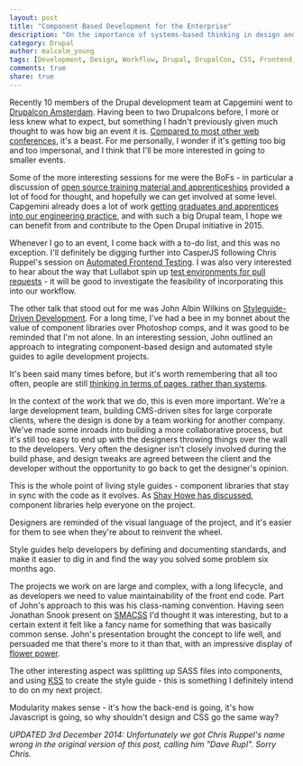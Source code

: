 ```yaml
---
layout: post
title: "Component Based Development for the Enterprise"
description: "On the importance of systems-based thinking in design and development for large projects"
category: Drupal
author: malcolm_young
tags: [Development, Design, Workflow, Drupal, DrupalCon, CSS, Frontend, Conferences]
comments: true
share: true
---
```


Recently 10 members of the Drupal development team at Capgemini went to [Drupalcon Amsterdam](https://amsterdam2014.drupal.org). Having been to two Drupalcons before, I more or less knew what to expect, but something I hadn't previously given much thought to was how big an event it is. [Compared to most other web conferences](http://www.smashingmagazine.com/2014/10/14/taking-a-closer-look-at-tech-conferences/), it's a beast. For me personally, I wonder if it's getting too big and too impersonal, and I think that I'll be more interested in going to smaller events.

Some of the more interesting sessions for me were the BoFs - in particular a discussion of [open source training material and apprenticeships](http://www.opendrupal.org/) provided a lot of food for thought, and hopefully we can get involved at some level. Capgemini already does a lot of work [getting graduates and apprentices into our engineering practice](http://www.uk.capgemini.com/blog/capgemini-news-blog/2014/02/award-success-for-our-apprenticeship-programme), and with such a big Drupal team, I hope we can benefit from and contribute to the Open Drupal initiative in 2015.

Whenever I go to an event, I come back with a to-do list, and this was no exception. I'll definitely be digging further into CasperJS following Chris Ruppel's session on [Automated Frontend Testing](https://amsterdam2014.drupal.org/session/automated-frontend-testing.html). I was also very interested to hear about the way that Lullabot spin up [test environments for pull requests](https://amsterdam2014.drupal.org/session/github-pull-request-builder-drupal.html) - it will be good to investigate the feasibility of incorporating this into our workflow.

The other talk that stood out for me was John Albin Wilkins on [Styleguide-Driven Development](https://amsterdam2014.drupal.org/session/styleguide-driven-development-new-web-development.html). For a long time, I've had a bee in my bonnet about the value of component libraries over Photoshop comps, and it was good to be reminded that I'm not alone. In an interesting session, John outlined an approach to integrating component-based design and automated style guides to agile development projects.

It's been said many times before, but it's worth remembering that all too often, people are still [thinking in terms of pages, rather than systems](http://bradfrostweb.com/blog/post/atomic-web-design/).

In the context of the work that we do, this is even more important. We're a large development team, building CMS-driven sites for large corporate clients, where the design is done by a team working for another company. We've made some inroads into building a more collaborative process, but it's still too easy to end up with the designers throwing things over the wall to the developers. Very often the designer isn't closely involved during the build phase, and design tweaks are agreed between the client and the developer without the opportunity to go back to get the designer's opinion.

This is the whole point of living style guides - component libraries that stay in sync with the code as it evolves. As [Shay Howe has discussed](https://speakerdeck.com/shayhowe/modern-style-guides-for-a-better-tomorrow), component libraries help everyone on the project.

Designers are reminded of the visual language of the project, and it's easier for them to see when they're about to reinvent the wheel.

Style guides help developers by defining and documenting standards, and make it easier to dig in and find the way you solved some problem six months ago.

The projects we work on are large and complex, with a long lifecycle, and as developers we need to value maintainability of the front end code. Part of John's approach to this was his class-naming convention. Having seen Jonathan Snook present on [SMACSS](https://smacss.com/) I'd thought it was interesting, but to a certain extent it felt like a fancy name for something that was basically common sense. John's presentation brought the concept to life well, and persuaded me that there's more to it than that, with an impressive display of [flower power](http://johnalbin.github.io/flower-power/).

The other interesting aspect was splitting up SASS files into components, and using [KSS](https://github.com/kss-node/kss-node/) to create the style guide - this is something I definitely intend to do on my next project.

Modularity makes sense - it's how the back-end is going, it's how Javascript is going, so why shouldn't design and CSS go the same way?


*UPDATED 3rd December 2014: Unfortunately we got Chris Ruppel's name wrong in the original version of this post, calling him "Dave Rupl". Sorry Chris.*
